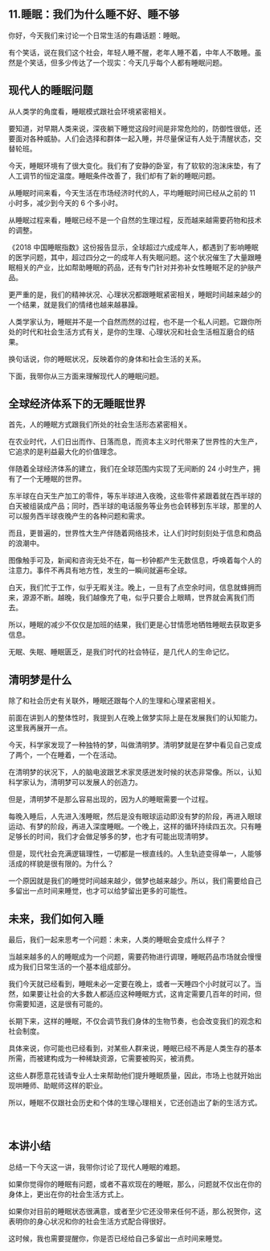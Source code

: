 ## 11.睡眠：我们为什么睡不好、睡不够
你好，今天我们来讨论一个日常生活的有趣话题：睡眠。 


有个笑话，说在我们这个社会，年轻人睡不醒，老年人睡不着，中年人不敢睡。虽然是个笑话，但多少传达了一个现实：今天几乎每个人都有睡眠问题。


现代人的睡眠问题
--------


从人类学的角度看，睡眠模式跟社会环境紧密相关。 


要知道，对早期人类来说，深夜躺下睡觉这段时间是非常危险的，防御性很低，还要面对各种威胁。人们会选择和群体一起入睡，并尽量保证有人处于清醒状态，交替轮班。 


今天，睡眠环境有了很大变化。我们有了安静的卧室，有了软软的泡沫床垫，有了人工调节的恒定温度。睡眠条件改善了，我们却有了新的睡眠问题。 


从睡眠时间来看，今天生活在市场经济时代的人，平均睡眠时间已经从之前的 11 小时多，减少到今天的 6 个多小时。 


从睡眠过程来看，睡眠已经不是一个自然的生理过程，反而越来越需要药物和技术的调整。


《2018 中国睡眠指数》这份报告显示，全球超过六成成年人，都遇到了影响睡眠的医学问题，其中，超过四分之一的成年人有失眠问题。这个状况催生了大量跟睡眠相关的产业，比如帮助睡眠的药品，还有专门针对并弥补女性睡眠不足的护肤产品。


更严重的是，我们的精神状况、心理状况都跟睡眠紧密相关，睡眠时间越来越少的一个结果，就是我们的情绪也越来越暴躁。 


人类学家认为，睡眠并不是一个自然而然的过程，也不是一个私人问题。它跟你所处的时代和社会生活方式有关，是你的生理、心理状况和社会生活相互磨合的结果。 


换句话说，你的睡眠状况，反映着你的身体和社会生活的关系。 


下面，我带你从三方面来理解现代人的睡眠问题。


全球经济体系下的无睡眠世界
-------------


首先，人的睡眠方式跟我们所处的社会生活形态紧密相关。


在农业时代，人们日出而作、日落而息，而资本主义时代带来了世界性的大生产，它追求的是利益最大化的价值理念。


伴随着全球经济体系的建立，我们在全球范围内实现了无间断的 24 小时生产，拥有了一个无睡眠的世界。 


东半球在白天生产加工的零件，等东半球进入夜晚，这些零件紧跟着就在西半球的白天被组装成产品；同时，西半球的电话服务等业务也会转移到东半球，那里的人可以服务西半球夜晚产生的各种问题和需求。


而且，更普遍的，世界性大生产伴随着网络技术，让人们时时刻刻处于信息和商品的浪潮中。 


图像触手可及，新闻和咨询无处不在，每一秒钟都产生无数信息，呼唤着每个人的注意力。事件不再具有地方性，发生的一瞬间就遍布全球。 


白天，我们忙于工作，似乎无暇关注。晚上，一旦有了点空余时间，信息就蜂拥而来，源源不断。越晚，我们越像充了电，似乎只要合上眼睛，世界就会离我们而去。 


所以，睡眠的减少不仅仅是加班的结果，我们更是心甘情愿地牺牲睡眠去获取更多信息。


无眠、失眠、睡眠匮乏，是我们时代的社会特征，是几代人的生命记忆。


清明梦是什么
------


除了和社会历史有关联外，睡眠还跟每个人的生理和心理紧密相关。 


前面在讲到人的整体性时，我提到人在晚上做梦实际上是在发展我们的认知能力。这里我再展开一点。


今天，科学家发现了一种独特的梦，叫做清明梦。清明梦就是在梦中看见自己变成了两个，一个在睡着，一个在活动。 


在清明梦的状况下，人的脑电波跟艺术家灵感迸发时候的状态非常像。所以，认知科学家认为，清明梦可以发展人的创造力。


但是，清明梦不是那么容易出现的，因为人的睡眠需要一个过程。 


每晚入睡后，人先进入浅睡眠，然后是没有眼球运动即没有梦的阶段，再进入眼球运动、有梦的阶段，再进入深度睡眠。一个晚上，这样的循环持续四五次。只有睡足够长的时间，我们才会做足够多的梦，也才有可能出现清明梦。 


但是，现代社会充满逻辑理性，一切都是一根直线的。人生轨迹变得单一，人能够活成的样貌是很有限的。为什么？ 


一个原因就是我们的睡觉时间越来越少，做梦也越来越少。所以，我们需要给自己多留出一点时间来睡觉，也才可以给梦留出更多的可能性。


未来，我们如何入睡
---------


最后，我们一起来思考一个问题：未来，人类的睡眠会变成什么样子？


当越来越多的人的睡眠成为一个问题，需要药物进行调理，睡眠药品市场就会慢慢成为我们日常生活的一个基本组成部分。 


我们今天就已经看到，睡眠未必一定要在晚上，或者一天睡四个小时就可以了。当然，如果要让社会的大多数人都适应这种睡眠方式，这肯定需要几百年的时间，但你需要知道，这是很有可能的。


长期下来，这样的睡眠，不仅会调节我们身体的生物节奏，也会改变我们的观念和社会制度。 


具体来说，你可能也已经看到，对某些人群来说，睡眠已经不再是人类生存的基本所需，而被建构成为一种稀缺资源，它需要被购买，被消费。


这些人群愿意花钱请专业人士来帮助他们提升睡眠质量，因此，市场上也就开始出现哄睡师、助眠师这样的职业。


所以，睡眠不仅跟社会历史和个体的生理心理相关，它还创造出了新的生活方式。


 


本讲小结
----


总结一下今天这一讲，我带你讨论了现代人睡眠的难题。


如果你觉得你的睡眠有问题，或者不喜欢现在的睡眠，那么，问题就不仅出在你的身体上，更出在你的社会生活方式上。 


如果你对目前的睡眠状态很满意，或者至少它还没带来任何不适，那么祝贺你，这表明你的身心状况和你的社会生活方式配合得很好。 


这时候，我也需要提醒你，你是否已经给自己多留出一点时间来睡觉。

